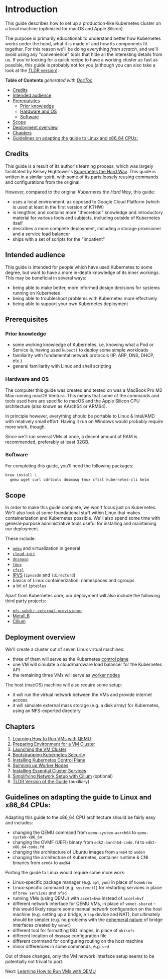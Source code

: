 # Introduction

This guide describes how to set up a production-like Kubernetes cluster on a local machine
(optimized for macOS and Apple Silicon).

The purpose is primarily educational: to understand better how Kubernetes works under the hood, what it is made of and how its 
components fit together. For this reason we'll be doing everything _from scratch_, and we'll avoid using any "convenience" 
tools that hide all the interesting details from us. If you're looking for a quick recipe to have a working cluster as fast
as possible, this guide is probably not for you (although you can also take a look at the 
[TLDR version](09_TLDR_Version_of_the_Guide.md)).

<!-- START doctoc generated TOC please keep comment here to allow auto update -->
<!-- DON'T EDIT THIS SECTION, INSTEAD RE-RUN doctoc TO UPDATE -->
**Table of Contents**  *generated with [DocToc](https://github.com/thlorenz/doctoc)*

- [Credits](#credits)
- [Intended audience](#intended-audience)
- [Prerequisites](#prerequisites)
  - [Prior knowledge](#prior-knowledge)
  - [Hardware and OS](#hardware-and-os)
  - [Software](#software)
- [Scope](#scope)
- [Deployment overview](#deployment-overview)
- [Chapters](#chapters)
- [Guidelines on adapting the guide to Linux and x86_64 CPUs:](#guidelines-on-adapting-the-guide-to-linux-and-x86_64-cpus)

<!-- END doctoc generated TOC please keep comment here to allow auto update -->

## Credits

This guide is a result of its author's learning process, which was largely facilitated by Kelsey Hightower's
[Kubernetes the Hard Way](https://github.com/kelseyhightower/kubernetes-the-hard-way). This guide is written in a similar spirit, with some of its parts loosely reusing
commands and configurations from the original.

However, compared to the original _Kubernetes the Hard Way_, this guide:

* uses a local environment, as opposed to Google Cloud Platform (which is used at least in the first version of KTHW)
* is lengthier, and contains more "theoretical" knowledge and introductory material for various tools and subjects,
  including outside of Kubernetes itself
* describes a more complete deployment, including a storage provisioner and a service load balancer
* ships with a set of scripts for the "impatient"

## Intended audience

This guide is intended for people which have used Kubernetes to some degree, but want to have a more in-depth
knowledge of its inner workings. This may be beneficial in several ways:
* being able to make better, more informed design decisions for systems running on Kubernetes
* being able to troubleshoot problems with Kubernetes more effectively
* being able to support your own Kubernetes deployment

## Prerequisites

### Prior knowledge

* some working knowledge of Kubernetes, i.e. knowing what a Pod or Service is, having used `kubectl` to
  deploy some simple workloads
* familiarity with fundamental network protocols (IP, ARP, DNS, DHCP, etc.)
* general familiarity with Linux and shell scripting

### Hardware and OS

The computer this guide was created and tested on was a MacBook Pro M2 Max running macOS Ventura.
This means that some of the commands and tools used here are specific to macOS and the Apple Silicon CPU
architecture (also known as AArch64 or ARM64).

In principle however, everything should be portable to Linux & Intel/AMD with relatively
small effort. Having it run on Windows would probably require more work, though.

Since we'll run several VMs at once, a decent amount of RAM is recommended, preferably at
least 32GB.

### Software

For completing this guide, you'll need the following packages:

```bash
brew install \
  qemu wget curl cdrtools dnsmasq tmux cfssl kubernetes-cli helm
```

## Scope

In order to make this guide complete, we won't focus just on Kubernetes. We'll also look at some foundational stuff within
Linux that makes containerization and Kubernetes possible. We'll also spend some time with general-purpose administrative
tools useful for installing and maintaining our deployment.

These include:
* [`qemu`](https://www.qemu.org/) and virtualization in general
* [`cloud-init`](https://canonical-cloud-init.readthedocs-hosted.com/en/latest/)
* [`dnsmasq`](https://en.wikipedia.org/wiki/Dnsmasq)
* [`tmux`](https://github.com/tmux/tmux/wiki)
* [`cfssl`](https://github.com/cloudflare/cfssl)
* [IPVS](https://en.wikipedia.org/wiki/IP_Virtual_Server) (`ipvsadm` and `ldirectord`)
* basics of Linux containerization: namespaces and cgroups
* a bit of `iptables`

Apart from Kubernetes core, our deployment will also include the following third party projects:
* [`nfs-subdir-external-provisioner`](https://github.com/kubernetes-sigs/nfs-subdir-external-provisioner)
* [MetalLB](https://metallb.universe.tf/)
* [Cilium](https://cilium.io)

## Deployment overview

We'll create a cluster out of seven Linux virtual machines:
* three of them will serve as the Kubernetes [control plane](https://kubernetes.io/docs/concepts/overview/components/#control-plane-components)
* one VM will simulate a cloud/hardware load balancer for the Kubernetes API
* the remaining three VMs will serve as [worker nodes](https://kubernetes.io/docs/concepts/overview/components/#node-components)

The host (macOS) machine will also require some setup:
* it will run the virtual network between the VMs and provide internet access
* it will simulate external mass storage (e.g. a disk array) for Kubernetes, using an NFS-exported directory

## Chapters

1. [Learning How to Run VMs with QEMU](01_Learning_How_to_Run_VMs_with_QEMU.md)
1. [Preparing Environment for a VM Cluster](02_Preparing_Environment_for_a_VM_Cluster.md)
1. [Launching the VM Cluster](03_Launching_the_VM_Cluster.md)
1. [Bootstrapping Kubernetes Security](04_Bootstrapping_Kubernetes_Security.md)
1. [Installing Kubernetes Control Plane](05_Installing_Kubernetes_Control_Plane.md)
1. [Spinning up Worker Nodes](06_Spinning_up_Worker_Nodes.md)
1. [Installing Essential Cluster Services](07_Installing_Essential_Cluster_Services.md)
1. [Simplifying Network Setup with Cilium](08_Simplifying_Network_Setup_with_Cilium.md) (optional)
1. [TLDR Version of the Guide](09_TLDR_Version_of_the_Guide.md) (auxiliary)

## Guidelines on adapting the guide to Linux and x86_64 CPUs:

Adapting this guide to the x86_64 CPU architecture should be fairly easy and includes:
* changing the QEMU command from `qemu-system-aarch64` to `qemu-system-x86_64`
* changing the OVMF (UEFI) binary from `edk2-aarch64-code.fd` to `edk2-x86_64-code.fd`
* changing the architecture of Ubuntu images from `arm64` to `amd64`
* changing the architecture of Kubernetes, container runtime & CNI binaries from `arm64` to `amd64`

Porting the guide to Linux would require some more work:
* Linux-specific package manager (e.g. `apt`, `yum`) in place of `homebrew`
* Linux-specific command (e.g. `systemctl`) for restarting services in place of `brew services` and `nfsd`
* running VMs (using QEMU) with `accel=kvm` instead of `accel=hvf`
* different network interface for QEMU VMs, in place of `vmnet-shared` - this would likely require some
  manual network configuration on the host machine (e.g. setting up a bridge, a `tap` device and NAT),
  but ultimately should be simpler (e.g. no problems with the [ephemeral nature](02_Preparing_Environment_for_a_VM_Cluster.md#restarting-dnsmasq) of bridge interfaces
  created by `vmnet`)
* different tool for formatting ISO images, in place of `mkisofs`
* different location of `dnsmasq` configuration file
* different command for configuring routing on the host machine
* minor differences in some commands, e.g. `sed`

Out of these changes, only the VM network interface setup seems to be potentially not trivial to port.

Next: [Learning How to Run VMs with QEMU](01_Learning_How_to_Run_VMs_with_QEMU.md)
